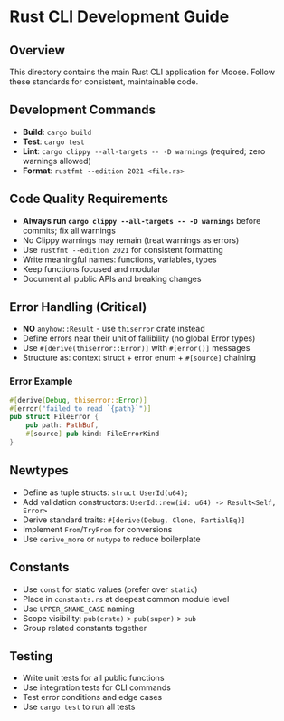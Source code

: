 # Rust CLI Development Guide

## Overview
This directory contains the main Rust CLI application for Moose. Follow these standards for consistent, maintainable code.

## Development Commands
- **Build**: `cargo build`
- **Test**: `cargo test`
- **Lint**: `cargo clippy --all-targets -- -D warnings` (required; zero warnings allowed)
- **Format**: `rustfmt --edition 2021 <file.rs>`

## Code Quality Requirements
- **Always run `cargo clippy --all-targets -- -D warnings`** before commits; fix all warnings
- No Clippy warnings may remain (treat warnings as errors)
- Use `rustfmt --edition 2021` for consistent formatting
- Write meaningful names: functions, variables, types
- Keep functions focused and modular
- Document all public APIs and breaking changes

## Error Handling (Critical)
- **NO** `anyhow::Result` - use `thiserror` crate instead
- Define errors near their unit of fallibility (no global Error types)
- Use `#[derive(thiserror::Error)]` with `#[error()]` messages
- Structure as: context struct + error enum + `#[source]` chaining

### Error Example
```rust
#[derive(Debug, thiserror::Error)]
#[error("failed to read `{path}`")]
pub struct FileError {
    pub path: PathBuf,
    #[source] pub kind: FileErrorKind
}
```

## Newtypes
- Define as tuple structs: `struct UserId(u64);`
- Add validation constructors: `UserId::new(id: u64) -> Result<Self, Error>`
- Derive standard traits: `#[derive(Debug, Clone, PartialEq)]`
- Implement `From`/`TryFrom` for conversions
- Use `derive_more` or `nutype` to reduce boilerplate

## Constants
- Use `const` for static values (prefer over `static`)
- Place in `constants.rs` at deepest common module level
- Use `UPPER_SNAKE_CASE` naming
- Scope visibility: `pub(crate)` > `pub(super)` > `pub`
- Group related constants together

## Testing
- Write unit tests for all public functions
- Use integration tests for CLI commands
- Test error conditions and edge cases
- Use `cargo test` to run all tests
